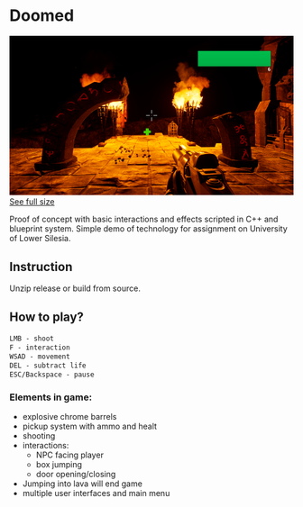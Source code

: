 # Doomed

![Screenshot](doc/doomed-sm.png)
[See full size](doc/doomed.png)

Proof of concept with basic interactions and effects scripted in C++ and blueprint system.
Simple demo of technology for assignment on University of Lower Silesia.

## Instruction
Unzip release or build from source.

## How to play?
```
LMB - shoot
F - interaction
WSAD - movement
DEL - subtract life
ESC/Backspace - pause
```

### Elements in game:
* explosive chrome barrels
* pickup system with ammo and healt
* shooting
* interactions:
    * NPC facing player
    * box jumping
    * door opening/closing
* Jumping into lava will end game
* multiple user interfaces and main menu
